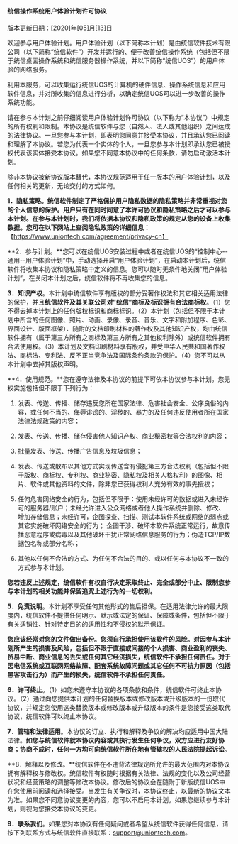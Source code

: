 #### 统信操作系统用户体验计划许可协议

版本更新日期：[2020]年[05]月[13]日

欢迎参与用户体验计划。用户体验计划（以下简称本计划）是由统信软件技术有限公司（以下简称“统信软件”）开发并运行的、便于改善统信操作系统（包括但不限于统信桌面操作系统和统信服务器操作系统，并以下简称“统信UOS”）的用户体验的网络服务。

利用本服务，可以收集运行统信UOS的计算机的硬件信息、操作系统信息和应用软件信息，并对所收集的信息进行分析，以确定统信UOS可以进一步改善的操作系统功能。

 

请在参与本计划之前仔细阅读用户体验计划许可协议（以下称为“本协议”）中规定的所有权利和限制。本协议是统信软件与您（自然人、法人或其他组织）之间达成的法律协议。一旦您参与本计划，即表明您同意并接受本协议，并且承认您已阅读和理解了本协议。若您为代表一个实体的个人，一旦您参与本计划即承认您已被授权代表该实体接受本协议。如果您不同意本协议中的任何条款，请勿启动激活本计划。

除非本协议被新协议版本替代，本协议规范适用于任一版本的用户体验计划，以及任何相关的更新，无论交付的方式如何。

 

**1．隐私策略。统信软件制定了严格保护用户隐私数据的隐私策略并非常重视对您的个人信息的保护。用户只有在同时同意了本许可协议和隐私策略之后才可以参与本计划。在参与本计划时，我们将依据本协议和隐私政策的规定从您的设备上收集数据。您可在以下网站上查阅隐私政策的详细信息：**【https://www.uniontech.com/agreement/privacy-cn】

**2．参与计划。**您可以在统信UOS安装过程中或者在统信UOS的“控制中心--通用--用户体验计划”中，手动选择开启“用户体验计划”，在启动本计划后，统信软件将收集本协议和隐私策略中定义的信息。您可以随时无条件地关闭“用户体验计划”，在关闭本计划之后，统信软件将不再收集您的信息。

**3．知识产权**。本计划中统信软件享有版权的部分受著作权法和其它相关适用法律的保护，并且**统信软件及其关联公司对"统信”商标及标识拥有合法商标权**。（1）您不得去掉本计划上的任何版权标识和商标标识。（2）本计划（包括但不限于本计划中所含的任何图像、照片、动画、录像、录音、音乐、文字和附加程序、色彩、界面设计、版面框架）、随附的文档印刷材料的著作权及其他知识产权，均由统信软件拥有（属于第三方所有之商标及第三方所有之其他权利除外）或统信软件拥有合法使用权。（3）本计划及文档印刷材料享有版权，并受中华人民共和国著作权法、商标法、专利法、反不正当竞争法及国际条约条款的保护。（4）您不可以从本计划中去掉其版权声明。

**4．使用规范。**您在遵守法律及本协议的前提下可依本协议参与本计划。您无权实施包括但不限于下列行为：

1) 发表、传送、传播、储存违反您所在国家法律、危害社会安全、公序良俗的内容，或任何不当的、侮辱诽谤的、淫秽的、暴力的及任何违反使用者所在国家法律法规政策的内容；

2) 发表、传送、传播、储存侵害他人知识产权、商业秘密权等合法权利的内容；

3) 批量发表、传送、传播广告信息及垃圾信息；

4) 发表、传送或散布以其他方式实现传送含有侵犯第三方合法权利（包括但不限于版权、商标权、专利权、商业秘密、隐私权及相关人格权利）的图像、相片、软件或其他资料的文件，除非您已获得权利人充分有效的事先授权； 

5) 任何危害网络安全的行为，包括但不限于：使用未经许可的数据或进入未经许可的服务器/账户；未经允许进入公众网络或者他人操作系统并删除、修改、增加存储信息；未经许可，企图探查、扫描、测试本软件系统或网络的弱点或其它实施破坏网络安全的行为； 企图干涉、破坏本软件系统正常运行，故意传播恶意程序或病毒以及其他破坏干扰正常网络信息服务的行为；伪造TCP/IP数据包名称或部分名称；

6) 其他以任何不合法的方式、为任何不合法的目的、或以任何与本协议不一致的方式参与本计划。

**您若违反上述规定，统信软件有权自行决定采取终止、完全或部分中止、限制您参与本计划的相关功能并保留追究上述行为的一切权利。**

**5．免责说明**。本计划不享受任何其他形式的售后担保。在适用法律允许的最大限度内，统信软件不提供任何明示、默示或法定的保证、保障或条件，包括但不限于有关适销性、针对特定目的的适用性和不侵权的默示保证。

**您应该经常对您的文件做出备份。您须自行承担使用该软件的风险。对因参与本计划所产生的损害及风险，包括但不限于直接或间接的个人损害、商业盈利的丧失、贸易中断、商业信息的丢失或任何其它经济损失，统信软件不承担任何责任。对于因电信系统或互联网网络故障、配套系统故障问题或其它任何不可抗力原因（包括黑客攻击行为）而产生的损失，统信软件不承担任何责任。**

**6．许可终止**。（1）如您未遵守本协议的各项条款和条件，统信软件可终止本协议。（2）通过向您提供本计划的任何替换版本或修改版本或升级版本的一份取代协议，并规定您使用这类替换版本或修改版本或升级版本的条件是您接受这类取代协议，统信软件可以终止本协议。

**7．管辖和法律适用**。本协议的订立、执行和解释及争议的解决均应适用中国大陆法律。**如您与统信软件就本协议内容或其执行发生任何争议，双方应进行友好协商；协商不成时，任何一方均可向统信软件所在地有管辖权的人民法院提起诉讼**。

**8．解释以及修改。**统信软件在不违背法律规定所允许的最大范围内对本协议拥有解释权与修改权。统信软件有权随时根据有关法律、法规的变化以及公司经营状况和经营策略的调整等修改本协议。修改后的协议会在随附于新版统信UOS中在您使用前阅读和选择接受。当发生有关争议时，本协议终止，以最新的协议文本为准。如果您不同意协议变更的内容，您可以不启用本计划。如果您继续参与本计划，则视为您接受本协议的变更。

**9．联系我们**。如果您对本协议有任何疑问或者希望从统信软件获得任何信息，请按下列联系方式与统信软件直接联系：support@uniontech.com。


